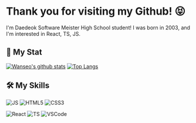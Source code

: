 # Thank you for visiting my Github! 😝
I'm Daedeok Software Meister High School student!
I was born in 2003, and I'm interested in React, TS, JS.

## 🚥 My Stat
[![Wanseo's github stats](https://github-readme-stats.vercel.app/api?username=Sonwanseo&bg_color=30,ed6159,6cadef&title_color=fff&text_color=fff)](https://github.com/anuraghazra/github-readme-stats)
[![Top Langs](https://github-readme-stats.vercel.app/api/top-langs/?username=Sonwanseo&layout=compact&show_icons=true&theme=dracula)](https://github.com/anuraghazra/github-readme-stats)

## 🛠 My Skills
![JS](https://img.shields.io/badge/JavaScript-%E2%98%85%E2%98%85%E2%98%85%E2%98%85%E2%98%85-F7DF1E?style=&logo=JavaScript)
![HTML5](https://img.shields.io/badge/HTML5-%E2%98%85%E2%98%85%E2%98%85%E2%98%85%E2%98%86-E34F26?style=&logo=HTML5)
![CSS3](https://img.shields.io/badge/CSS3-%E2%98%85%E2%98%85%E2%98%85%E2%98%85%E2%98%86-1572B6?style=&logo=CSS3)

![React](https://img.shields.io/badge/React-%E2%98%85%E2%98%85%E2%98%85%E2%98%85%E2%98%85-61DAFB?style=&logo=React)
![TS](https://img.shields.io/badge/TypeScript-%E2%98%85%E2%98%85%E2%98%86%E2%98%86%E2%98%86-007ACC?style=&logo=TypeScript)
![VSCode](https://img.shields.io/badge/VSC-%E2%98%85%E2%98%85%E2%98%85%E2%98%85%E2%98%86-007ACC?style=&logo=VSC)
